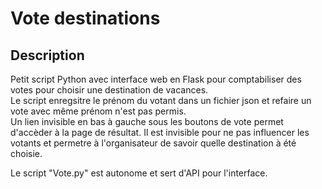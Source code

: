 
# Vote destinations

## Description

Petit script Python avec interface web en Flask pour comptabiliser des votes pour choisir une destination de vacances.  
Le script enregsitre le prénom du votant dans un fichier json et refaire un vote avec même prénom n'est pas permis.   
Un lien invisible en bas à gauche sous les boutons de vote permet d'accèder à la page de résultat. Il est invisible pour ne pas influencer les votants et permetre à l'organisateur de savoir quelle destination à été choisie.

Le script "Vote.py" est autonome et sert d'API pour l'interface.
